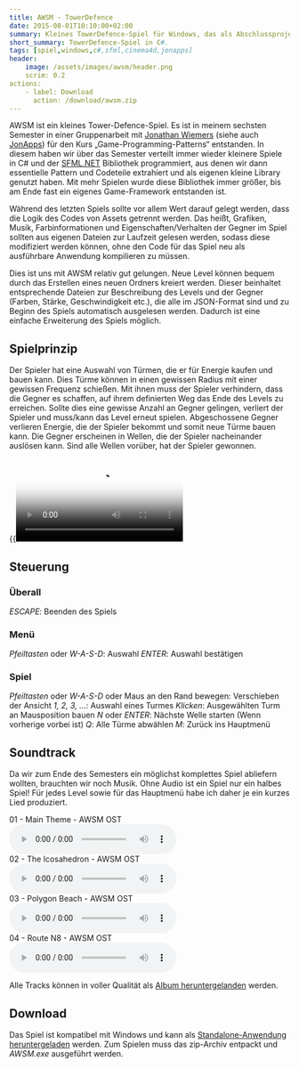```yaml
---
title: AWSM - TowerDefence
date: 2015-08-01T10:10:00+02:00
summary: Kleines TowerDefence-Spiel für Windows, das als Abschlussprojekt für den Kurs Game Programming Patterns entwickelt wurde.
short_summary: TowerDefence-Spiel in C#.
tags: [spiel,windows,c#,sfml,cinema4d,jonapps]
header:
    image: /assets/images/awsm/header.png
    scrim: 0.2
actions:
    - label: Download
      action: /download/awsm.zip
---
```


AWSM ist ein kleines Tower-Defence-Spiel. Es ist in meinem sechsten Semester in einer Gruppenarbeit mit [Jonathan Wiemers](http://jonathanwiemers.com/) (siehe auch [JonApps](http://jonapps.com/)) für den Kurs „Game-Programming-Patterns“ entstanden. In diesem haben wir über das Semester verteilt immer wieder kleinere Spiele in C# und der [SFML.NET](http://www.sfml-dev.org/) Bibliothek programmiert, aus denen wir dann essentielle Pattern und Codeteile extrahiert und als eigenen kleine Library genutzt haben. Mit mehr Spielen wurde diese Bibliothek immer größer, bis am Ende fast ein eigenes Game-Framework entstanden ist.

Während des letzten Spiels sollte vor allem Wert darauf gelegt werden, dass die Logik des Codes von Assets getrennt werden. Das heißt, Grafiken, Musik, Farbinformationen und Eigenschaften/Verhalten der Gegner im Spiel sollten aus eigenen Dateien zur Laufzeit gelesen werden, sodass diese modifiziert werden können, ohne den Code für das Spiel neu als ausführbare Anwendung kompilieren zu müssen.

Dies ist uns mit AWSM relativ gut gelungen. Neue Level können bequem durch das Erstellen eines neuen Ordners kreiert werden. Dieser beinhaltet entsprechende Dateien zur Beschreibung des Levels und der Gegner (Farben, Stärke, Geschwindigkeit etc.), die alle im JSON-Format sind und zu Beginn des Spiels automatisch ausgelesen werden. Dadurch ist eine einfache Erweiterung des Spiels möglich.

## Spielprinzip
Der Spieler hat eine Auswahl von Türmen, die er für Energie kaufen und bauen kann. Dies Türme können in einen gewissen Radius mit einer gewissen Frequenz schießen. Mit ihnen muss der Spieler verhindern, dass die Gegner es schaffen, auf ihrem definierten Weg das Ende des Levels zu erreichen. Sollte dies eine gewisse Anzahl an Gegner gelingen, verliert der Spieler und muss/kann das Level erneut spielen. Abgeschossene Gegner verlieren Energie, die der Spieler bekommt und somit neue Türme bauen kann. Die Gegner erscheinen in Wellen, die der Spieler nacheinander auslösen kann. Sind alle Wellen vorüber, hat der Spieler gewonnen.

{{<video src="/assets/videos/awsm_game_play.mp4" poster="/assets/videos/awsm-poster.png">}}
## Steuerung
### Überall
_ESCAPE_: Beenden des Spiels

### Menü
_Pfeiltasten_ oder _W-A-S-D_: Auswahl
_ENTER_: Auswahl bestätigen

### Spiel
_Pfeiltasten_ oder _W-A-S-D_ oder Maus an den Rand bewegen: Verschieben der Ansicht
    	_1, 2, 3, ..._: Auswahl eines Turmes
    	_Klicken_: Ausgewählten Turm an Mausposition bauen
    	_N_ oder _ENTER_: Nächste Welle starten (Wenn vorherige vorbei ist)
    	_Q_: Alle Türme abwählen
    	_M_: Zurück ins Hauptmenü

## Soundtrack
Da wir zum Ende des Semesters ein möglichst komplettes Spiel abliefern wollten, brauchten wir noch Musik. Ohne Audio ist ein Spiel nur ein halbes Spiel! Für jedes Level sowie für das Hauptmenü habe ich daher je ein kurzes Lied produziert.

<div class="track"><div class="track__info">01 - Main Theme - AWSM OST</div><audio src="awsm/ost/01_main_theme_128.mp3" data-cover="assets/images/awsm/ost/cover.png" data-wave="/assets/images/awsm/ost/track1.svg" data-wave-played="/assets/images/awsm/ost/track1_played.svg" controls></audio></div>
<div class="track"><div class="track__info">02 - The Icosahedron - AWSM OST</div><audio src="awsm/ost/02_the_icosahedron_128.mp3" data-cover="assets/images/awsm/ost/cover.png" data-wave="assets/images/awsm/ost/track2.svg" data-wave-played="/assets/images/awsm/ost/track2_played.svg" controls></audio></div>
<div class="track"><div class="track__info">03 - Polygon Beach - AWSM OST</div><audio src="awsm/ost/03_polygon_beach_128.mp3" data-cover="assets/images/awsm/ost/cover.png" data-wave="assets/images/awsm/ost/track3.svg" data-wave-played="/assets/images/awsm/ost/track3_played.svg" controls></audio></div>
<div class="track"><div class="track__info">04 - Route N8 - AWSM OST</div><audio src="awsm/ost/04_route_n8_128.mp3" data-cover="assets/images/awsm/ost/cover.png" data-wave="assets/images/awsm/ost/track4.svg" data-wave-played="/assets/images/awsm/ost/track4_played.svg" controls></audio></div>

Alle Tracks können in voller Qualität als [Album heruntergelanden](/download/awsm_ost.zip) werden.

## Download
Das Spiel ist kompatibel mit Windows und kann als [Standalone-Anwendung heruntergeladen](/download/awsm.zip) werden. Zum Spielen muss das zip-Archiv entpackt und _AWSM.exe_ ausgeführt werden.

